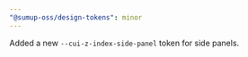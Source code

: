 ```yaml
---
"@sumup-oss/design-tokens": minor
---
```


Added a new `--cui-z-index-side-panel` token for side panels.
